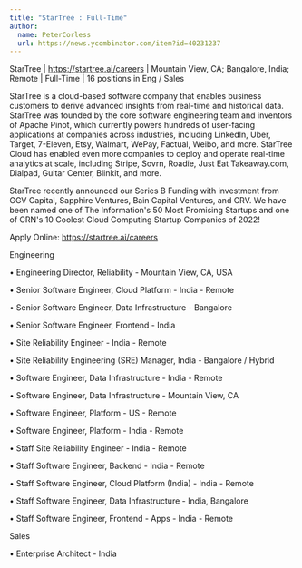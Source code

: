 ```yaml
---
title: "StarTree : Full-Time"
author:
  name: PeterCorless
  url: https://news.ycombinator.com/item?id=40231237
---
```

StarTree | <a href="https:&#x2F;&#x2F;startree.ai&#x2F;careers" rel="nofollow">https:&#x2F;&#x2F;startree.ai&#x2F;careers</a> | Mountain View, CA; Bangalore, India; Remote | Full-Time | 16 positions in Eng &#x2F; Sales

StarTree is a cloud-based software company that enables business customers to derive advanced insights from real-time and historical data. StarTree was founded by the core software engineering team and inventors of Apache Pinot, which currently powers hundreds of user-facing applications at companies across industries, including LinkedIn, Uber, Target, 7-Eleven, Etsy, Walmart, WePay, Factual, Weibo, and more. StarTree Cloud has enabled even more companies to deploy and operate real-time analytics at scale, including Stripe, Sovrn, Roadie, Just Eat Takeaway.com, Dialpad, Guitar Center, Blinkit, and more.

StarTree recently announced our Series B Funding with investment from GGV Capital, Sapphire Ventures, Bain Capital Ventures, and CRV. We have been named one of The Information&#x27;s 50 Most Promising Startups and one of CRN&#x27;s 10 Coolest Cloud Computing Startup Companies of 2022!

Apply Online: <a href="https:&#x2F;&#x2F;startree.ai&#x2F;careers" rel="nofollow">https:&#x2F;&#x2F;startree.ai&#x2F;careers</a>

Engineering

• Engineering Director, Reliability - Mountain View, CA, USA

• Senior Software Engineer, Cloud Platform - India - Remote

• Senior Software Engineer, Data Infrastructure - Bangalore

• Senior Software Engineer, Frontend - India

• Site Reliability Engineer - India - Remote

• Site Reliability Engineering (SRE) Manager, India - Bangalore &#x2F; Hybrid

• Software Engineer, Data Infrastructure - India - Remote

• Software Engineer, Data Infrastructure - Mountain View, CA

• Software Engineer, Platform - US - Remote

• Software Engineer, Platform - India - Remote

• Staff Site Reliability Engineer - India - Remote

• Staff Software Engineer, Backend - India - Remote

• Staff Software Engineer, Cloud Platform (India) - India - Remote

• Staff Software Engineer, Data Infrastructure - India, Bangalore

• Staff Software Engineer, Frontend - Apps - India - Remote

Sales

• Enterprise Architect - India
